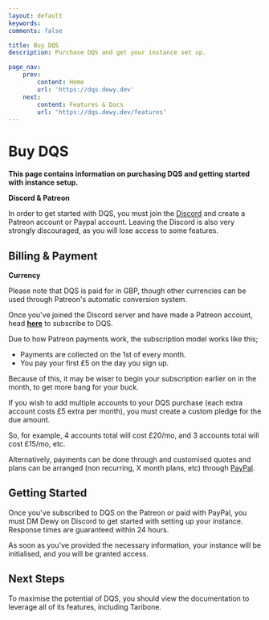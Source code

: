 ```yaml
---
layout: default
keywords:
comments: false

title: Buy DQS
description: Purchase DQS and get your instance set up.

page_nav:
    prev:
        content: Home
        url: 'https://dqs.dewy.dev'
    next:
        content: Features & Docs
        url: 'https://dqs.dewy.dev/features'
---
```


# Buy DQS

**This page contains information on purchasing DQS and getting started with instance setup.**

<div class="callout callout--danger">
  <p><strong>Discord & Patreon</strong></p>
  <p>In order to get started with DQS, you must join the <a href="https://discord.gg/8mWZqv5">Discord</a> and create a Patreon account or Paypal account. Leaving the Discord is also very strongly discouraged, as you will lose access to some features.
  </p>
</div>

## Billing & Payment

<div class="callout callout--warning">
  <p><strong>Currency</strong></p>
  <p>Please note that DQS is paid for in GBP, though other currencies can be used through Patreon's automatic conversion system.
  </p>
</div>

Once you've joined the Discord server and have made a Patreon account, head **[here](https://patreon.com/dewysoftware)** to subscribe to DQS.

Due to how Patreon payments work, the subscription model works like this;

- Payments are collected on the 1st of every month.
- You pay your first £5 on the day you sign up.

Because of this, it may be wiser to begin your subscription earlier on in the month, to get more bang for your buck.

If you wish to add multiple accounts to your DQS purchase (each extra account costs £5 extra per month), you must create a custom pledge for the due amount.

So, for example, 4 accounts total will cost £20/mo, and 3 accounts total will cost £15/mo, etc.

Alternatively, payments can be done through and customised quotes and plans can be arranged (non recurring, X month plans, etc) through [PayPal](https://paypal.me/dewysoftware).

## Getting Started

Once you've subscribed to DQS on the Patreon or paid with PayPal, you must DM Dewy on Discord to get started with setting up your instance. Response times are guaranteed within 24 hours.

As soon as you've provided the necessary information, your instance will be initialised, and you will be granted access.

## Next Steps

To maximise the potential of DQS, you should view the documentation to leverage all of its features, including Taribone.